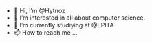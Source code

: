 - 👋 Hi, I’m @Hytnoz
- 👀 I’m interested in all about computer science.
- 🌱 I’m currently studiying at @EPITA
- 📫 How to reach me ...

